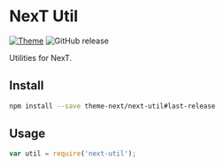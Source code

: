 # NexT Util

[![Theme](https://img.shields.io/badge/NexT-v7.3.0+-blue.svg)](https://theme-next.org)
![GitHub release](https://img.shields.io/github/release/theme-next/next-util.svg)

Utilities for NexT.

## Install
```bash
npm install --save theme-next/next-util#last-release
```

## Usage
```js
var util = require('next-util');
```
